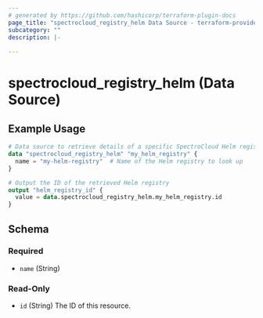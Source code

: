```yaml
---
# generated by https://github.com/hashicorp/terraform-plugin-docs
page_title: "spectrocloud_registry_helm Data Source - terraform-provider-spectrocloud"
subcategory: ""
description: |-
  
---
```


# spectrocloud_registry_helm (Data Source)



## Example Usage

```terraform
# Data source to retrieve details of a specific SpectroCloud Helm registry by name
data "spectrocloud_registry_helm" "my_helm_registry" {
  name = "my-helm-registry"  # Name of the Helm registry to look up
}

# Output the ID of the retrieved Helm registry
output "helm_registry_id" {
  value = data.spectrocloud_registry_helm.my_helm_registry.id
}
```

<!-- schema generated by tfplugindocs -->
## Schema

### Required

- `name` (String)

### Read-Only

- `id` (String) The ID of this resource.
